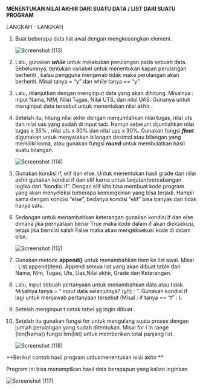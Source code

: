 **MENENTUKAN NILAI AKHIR DARI SUATU DATA / LIST DARI SUATU PROGRAM**

LANGKAH - LANGKAH 

1) Buat beberapa data list awal dengan mengkosongkan element.

    ![Screenshot (113)](https://user-images.githubusercontent.com/57028453/69423464-c153d000-0d58-11ea-9d4d-72a14e5ba901.png)

2) Lalu, gunakan ***while*** untuk melakukan perulangan pada sebuah data. Sebelumnya, tentukan variabel untuk menentukan kapan              perulangan berhenti , kalau pengguna menjawab tidak maka perulangan akan berhenti. Misal tanya = “y” dan while tanya == “y”.

3) Lalu, dilanjutkan dengan menginput data yang akan dihitung. Misalnya : input Nama, NIM, Nilai Tugas, Nilai UTS, dan nilai UAS.          Gunanya untuk menginput data tersebut untuk menentukan nilai akhir . 

4) Setelah itu, hitung nilai akhir dengan menjumlahkan  nilai tugas, nilai uts dan nilai uas yang sudah di input tadi. Namun sebelum        dijumlahkan nilai tugas x 35% , nilai uts x 30% dan nilai uas x 30%. Gunakan fungsi ***float*** digunakan untuk menyatakan bilangan      desimal atau bilangan yang memiliki koma, atau gunakan fungsi ***round*** untuk membulatkan hasil suatu bilangan.

    ![Screenshot (114)](https://user-images.githubusercontent.com/57028453/69424920-615f2880-0d5c-11ea-832c-38047bf3d05e.png)

5) Gunakan kondisi if, elif dan else. Untuk menentukan hasil grade dari nilai akhir  gunakan kondisi if dan elif karna untuk                lanjutan/percabangan logika dari “kondisi if”. Dengan elif kita bisa membuat kode program yang akan menyeleksi beberapa kemungkinan      yang bisa terjadi. Hampir sama dengan kondisi “else”, bedanya kondisi “elif” bisa banyak dan tidak hanya satu.

6) Sedangan untuk menambahkan keterangan gunakan kondisi if dan else dimana jika pernyataan benar True maka kode dalam if akan              dieksekusi, tetapi jika bernilai salah False maka akan mengeksekusi kode di dalam else.

   ![Screenshot (112)](https://user-images.githubusercontent.com/57028453/69423461-c0bb3980-0d58-11ea-94c1-98b7fac5520e.png)
   
7) Gunakan metode **append()** untuk menambahkan item ke list awal. Misal : List.append(item). Append semua list yang akan dibuat table    dari Nama, Nim, Tugas, Uts, Uas,Nilai akhir, Grade dan Keterangan. 

8) Lalu, input sebuah pertanyaan untuk menambahkan data atau tidak. Misalnya  tanya = “ input data selanjutnya? (y/t) :  “. Gunakan        kondisi if lagi untuk menjawab pertanyaan tersebut (Misal : if tanya == “t” : ).

9) Setelah menginput t cetak tabel yg ingin dibuat .

10) Setelah itu gunakan fungsi for untuk mengulang suatu proses dengan jumlah perulangan yang sudah ditentukan.  Misal for i in range       (len(Nama)) fungsi len(list) untuk memberikan total panjang list.

    ![Screenshot (118)](https://user-images.githubusercontent.com/57028453/69425449-74bec380-0d5d-11ea-8d94-64ea76353c8f.png)

**Berikut contoh hasil program untukmenentukan nilai akhir **
  
  Program ini bisa menampilkan hasil data berapapun yang kalian inginkan.

   ![Screenshot (117)](https://user-images.githubusercontent.com/57028453/69425751-1b0ac900-0d5e-11ea-8677-fc822f2f476c.png)
   

